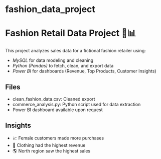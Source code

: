 # fashion_data_project
# Fashion Retail Data Project 👗📊

This project analyzes sales data for a fictional fashion retailer using:

- *MySQL* for data modeling and cleaning
- *Python (Pandas)* to fetch, clean, and export data
- *Power BI* for dashboards (Revenue, Top Products, Customer Insights)

## Files

- clean_fashion_data.csv: Cleaned export
- commerce_analysis.py: Python script used for data extraction
- Power BI dashboard available upon request

## Insights

- 📈 Female customers made more purchases
- 🧥 Clothing had the highest revenue
- 🌎 North region saw the highest sales
